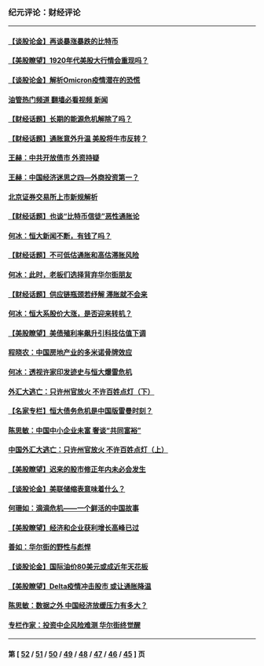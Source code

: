 ### 纪元评论：财经评论
---
#### [【谈股论金】再谈暴涨暴跌的比特币](../../pages/nsc1026/n13428036.md?12280330) 
#### [【美股瞭望】1920年代美股大行情会重现吗？](../../pages/nsc1026/n13425425.md?12280330) 
#### [【谈股论金】解析Omicron疫情潜在的恐慌](../../pages/nsc1026/n13403704.md?12280330) 
#### [油管热门频道 翻墙必看视频 新闻](ok?12280330)
#### [【财经话题】长期的能源危机解除了吗？](../../pages/nsc1026/n13378041.md?12280330) 
#### [【财经话题】通胀意外升温 美股将牛市反转？](../../pages/nsc1026/n13370659.md?12280330) 
#### [王赫：中共开放债市 外资持疑](../../pages/nsc1026/n13366203.md?12280330) 
#### [王赫：中国经济迷思之四—外商投资第一？](../../pages/nsc1026/n13354150.md?12280330) 
#### [北京证券交易所上市新规解析](../../pages/nsc1026/n13348292.md?12280330) 
#### [【财经话题】也谈“比特币信徒”恶性通胀论](../../pages/nsc1026/n13331972.md?12280330) 
#### [何冰：恒大新闻不断，有钱了吗？](../../pages/nsc1026/n13325002.md?12280330) 
#### [【财经话题】不可低估通胀和高估滞胀风险](../../pages/nsc1026/n13300505.md?12280330) 
#### [何冰：此时，老板们选择背弃华尔街朋友](../../pages/nsc1026/n13295291.md?12280330) 
#### [【财经话题】供应链瓶颈若纾解 滞胀就不会来](../../pages/nsc1026/n13286759.md?12280330) 
#### [何冰：恒大系股价大涨，是否迎来转机？](../../pages/nsc1026/n13276822.md?12280330) 
#### [【美股瞭望】美债殖利率飙升引科技估值下调](../../pages/nsc1026/n13267775.md?12280330) 
#### [程晓农：中国房地产业的多米诺骨牌效应](../../pages/nsc1026/n13259673.md?12280330) 
#### [何冰：透视许家印发迹史与恒大爆雷危机](../../pages/nsc1026/n13253937.md?12280330) 
#### [外汇大逃亡：只许州官放火 不许百姓点灯（下）](../../pages/nsc1026/n13245748.md?12280330) 
#### [【名家专栏】恒大债务危机是中国版雷曼时刻？](../../pages/nsc1026/n13242613.md?12280330) 
#### [陈思敏：中国中小企业未富 奢谈“共同富裕”](../../pages/nsc1026/n13241213.md?12280330) 
#### [中国外汇大逃亡：只许州官放火 不许百姓点灯（上）](../../pages/nsc1026/n13228773.md?12280330) 
#### [【美股瞭望】迟来的股市修正年内未必会发生](../../pages/nsc1026/n13223100.md?12280330) 
#### [【谈股论金】美联储缩表意味着什么？](../../pages/nsc1026/n13174610.md?12280330) 
#### [何珊如：滴滴危机——一个鲜活的中国故事](../../pages/nsc1026/n13151962.md?12280330) 
#### [【美股瞭望】经济和企业获利增长高峰已过](../../pages/nsc1026/n13134466.md?12280330) 
#### [善如：华尔街的野性与彪悍](../../pages/nsc1026/n13112664.md?12280330) 
#### [【谈股论金】国际油价80美元或成近年天花板](../../pages/nsc1026/n13108524.md?12280330) 
#### [【美股瞭望】Delta疫情冲击股市 或让通胀降温](../../pages/nsc1026/n13100297.md?12280330) 
#### [陈思敏：数据之外 中国经济放缓压力有多大？](../../pages/nsc1026/n13085576.md?12280330) 
#### [专栏作家：投资中企风险难测 华尔街终觉醒](../../pages/nsc1026/n13079366.md?12280330) 

---
#### 第 [ [52](./52.md?12280330) / [51](./51.md?12280330) / [50](./50.md?12280330) / [49](./49.md?12280330) / [48](./48.md?12280330) / [47](./47.md?12280330) / [46](./46.md?12280330) / [45](./45.md?12280330) ] 页
